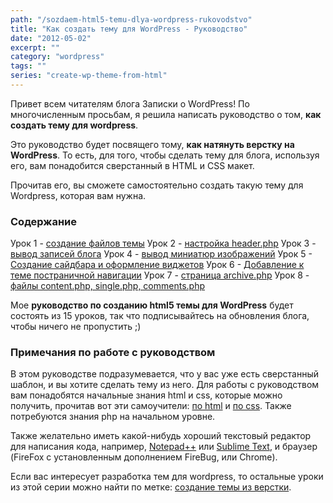 ```yaml
---
path: "/sozdaem-html5-temu-dlya-wordpress-rukovodstvo"
title: "Как создать тему для WordPress - Руководство"
date: "2012-05-02"
excerpt: ""
category: "wordpress"
tags: ""
series: "create-wp-theme-from-html"
---
```


Привет всем читателям блога Записки о WordPress! По многочисленным просьбам, я решила написать руководство о том, **как создать тему для wordpress**.

Это руководство будет посвящего тому, **как натянуть верстку на WordPress**. То есть, для того, чтобы сделать тему для блога, используя его, вам понадобится сверстанный в HTML и CSS макет.

Прочитав его, вы сможете самостоятельно создать такую тему для Wordpress, которая вам нужна.

### Содержание

Урок 1 - [создание файлов темы](http://oriolo.ru/vyorstka/create-theme-from-html-1/ "Создаем собственную тему для WordPress на основе HTML-шаблона. Часть 1") Урок 2 - [настройка header.php](http://oriolo.ru/vyorstka/create-theme-from-html-2/ "Создаем собственную тему для WordPress на основе HTML-шаблона. Часть 2") Урок 3 - [вывод записей блога](http://oriolo.ru/create-theme-from-html-3/ "Создаем собственную тему для WordPress на основе HTML-шаблона. Часть 3") Урок 4 - [вывод миниатюр изображений](http://oriolo.ru/create-theme-from-html-4/ "Создаем собственную тему для WordPress на основе HTML-шаблона. Часть 4") Урок 5 - [Создание сайдбара и оформление виджетов](http://oriolo.ru/create-theme-from-html-5/ "Создаем собственную тему для WordPress на основе HTML-шаблона. Часть 5") Урок 6 - [Добавление к теме постраничной навигации](http://oriolo.ru/create-theme-from-html-6/ "Как создать тему для WordPress. Часть 6: постраничная навигация") Урок 7 - [страница archive.php](http://oriolo.ru/create-theme-from-html-7/ "Как создать тему для WordPress. Часть 7: страница archive.php") Урок 8 - [файлы content.php, single.php, comments.php](http://oriolo.ru/create-theme-from-html-8/ "Как создать тему для WordPress. Часть 8: файлы content.php, single.php, comments.php")

Мое **руководство по созданию html5 темы для WordPress** будет состоять из 15 уроков, так что подписывайтесь на обновления блога, чтобы ничего не пропустить ;)

### Примечания по работе с руководством

В этом руководстве подразумевается, что у вас уже есть сверстанный шаблон, и вы хотите сделать тему из него. Для работы с руководством вам понадобятся начальные знания html и css, которые можно получить, прочитав вот эти самоучители: [по html](http://htmlbook.ru/samhtml "Самоучитель HTML") и [по css](http://htmlbook.ru/samcss "Самоучитель CSS"). Также потребуются знания php на начальном уровне.

Также желательно иметь какой-нибудь хороший текстовый редактор для написания кода, например, [Notepad++](http://notepad-plus-plus.org/) или [Sublime Text](http://www.sublimetext.com/), и браузер (FireFox с установленным дополнением FireBug, или Chrome).

Если вас интересует разработка тем для wordpress, то остальные уроки из этой серии можно найти по метке: [создание темы из верстки](http://oriolo.ru/series/create-wp-theme-from-html/ "создание темы из верстки").
